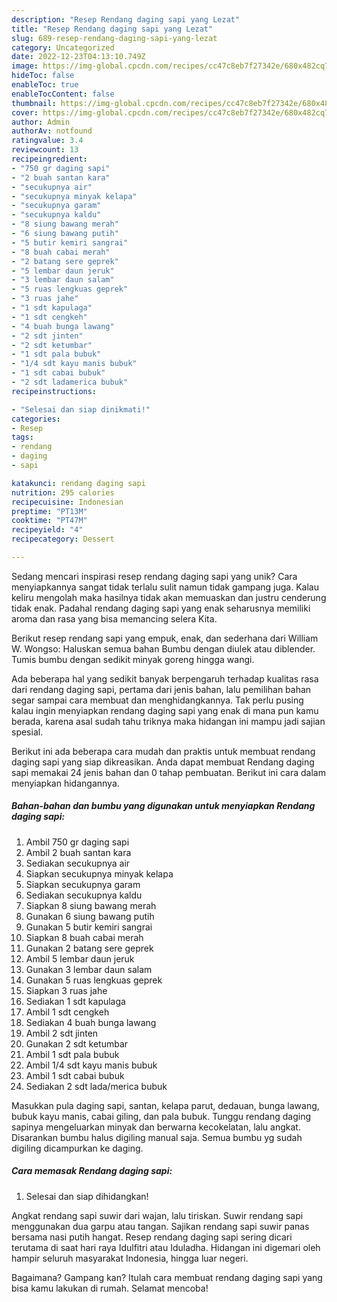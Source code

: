 ```yaml
---
description: "Resep Rendang daging sapi yang Lezat"
title: "Resep Rendang daging sapi yang Lezat"
slug: 689-resep-rendang-daging-sapi-yang-lezat
category: Uncategorized
date: 2022-12-23T04:13:10.749Z
image: https://img-global.cpcdn.com/recipes/cc47c8eb7f27342e/680x482cq70/rendang-daging-sapi-foto-resep-utama.jpg
hideToc: false
enableToc: true
enableTocContent: false
thumbnail: https://img-global.cpcdn.com/recipes/cc47c8eb7f27342e/680x482cq70/rendang-daging-sapi-foto-resep-utama.jpg
cover: https://img-global.cpcdn.com/recipes/cc47c8eb7f27342e/680x482cq70/rendang-daging-sapi-foto-resep-utama.jpg
author: Admin
authorAv: notfound
ratingvalue: 3.4
reviewcount: 13
recipeingredient:
- "750 gr daging sapi"
- "2 buah santan kara"
- "secukupnya air"
- "secukupnya minyak kelapa"
- "secukupnya garam"
- "secukupnya kaldu"
- "8 siung bawang merah"
- "6 siung bawang putih"
- "5 butir kemiri sangrai"
- "8 buah cabai merah"
- "2 batang sere geprek"
- "5 lembar daun jeruk"
- "3 lembar daun salam"
- "5 ruas lengkuas geprek"
- "3 ruas jahe"
- "1 sdt kapulaga"
- "1 sdt cengkeh"
- "4 buah bunga lawang"
- "2 sdt jinten"
- "2 sdt ketumbar"
- "1 sdt pala bubuk"
- "1/4 sdt kayu manis bubuk"
- "1 sdt cabai bubuk"
- "2 sdt ladamerica bubuk"
recipeinstructions:

- "Selesai dan siap dinikmati!"
categories:
- Resep
tags:
- rendang
- daging
- sapi

katakunci: rendang daging sapi 
nutrition: 295 calories
recipecuisine: Indonesian
preptime: "PT13M"
cooktime: "PT47M"
recipeyield: "4"
recipecategory: Dessert

---
```





Sedang mencari inspirasi resep rendang daging sapi yang unik? Cara menyiapkannya sangat tidak terlalu sulit namun tidak gampang juga. Kalau keliru mengolah maka hasilnya tidak akan memuaskan dan justru cenderung tidak enak. Padahal rendang daging sapi yang enak seharusnya memiliki aroma dan rasa yang bisa memancing selera Kita.





Berikut resep rendang sapi yang empuk, enak, dan sederhana dari William W. Wongso: Haluskan semua bahan Bumbu dengan diulek atau diblender. Tumis bumbu dengan sedikit minyak goreng hingga wangi.

Ada beberapa hal yang sedikit banyak berpengaruh terhadap kualitas rasa dari rendang daging sapi, pertama dari jenis bahan, lalu pemilihan bahan segar sampai cara membuat dan menghidangkannya. Tak perlu pusing kalau ingin menyiapkan rendang daging sapi yang enak di mana pun kamu berada, karena asal sudah tahu triknya maka hidangan ini mampu jadi sajian spesial.






Berikut ini ada beberapa cara mudah dan praktis untuk membuat rendang daging sapi yang siap dikreasikan. Anda dapat membuat Rendang daging sapi memakai 24 jenis bahan dan 0 tahap pembuatan. Berikut ini cara dalam menyiapkan hidangannya.

<!--inarticleads1-->

##### Bahan-bahan dan bumbu yang digunakan untuk menyiapkan Rendang daging sapi:

1. Ambil 750 gr daging sapi
1. Ambil 2 buah santan kara
1. Sediakan secukupnya air
1. Siapkan secukupnya minyak kelapa
1. Siapkan secukupnya garam
1. Sediakan secukupnya kaldu
1. Siapkan 8 siung bawang merah
1. Gunakan 6 siung bawang putih
1. Gunakan 5 butir kemiri sangrai
1. Siapkan 8 buah cabai merah
1. Gunakan 2 batang sere geprek
1. Ambil 5 lembar daun jeruk
1. Gunakan 3 lembar daun salam
1. Gunakan 5 ruas lengkuas geprek
1. Siapkan 3 ruas jahe
1. Sediakan 1 sdt kapulaga
1. Ambil 1 sdt cengkeh
1. Sediakan 4 buah bunga lawang
1. Ambil 2 sdt jinten
1. Gunakan 2 sdt ketumbar
1. Ambil 1 sdt pala bubuk
1. Ambil 1/4 sdt kayu manis bubuk
1. Ambil 1 sdt cabai bubuk
1. Sediakan 2 sdt lada/merica bubuk


Masukkan pula daging sapi, santan, kelapa parut, dedauan, bunga lawang, bubuk kayu manis, cabai giling, dan pala bubuk. Tunggu rendang daging sapinya mengeluarkan minyak dan berwarna kecokelatan, lalu angkat. Disarankan bumbu halus digiling manual saja. Semua bumbu yg sudah digiling dicampurkan ke daging. 

<!--inarticleads2-->

##### Cara memasak Rendang daging sapi:


1. Selesai dan siap dihidangkan!

Angkat rendang sapi suwir dari wajan, lalu tiriskan. Suwir rendang sapi menggunakan dua garpu atau tangan. Sajikan rendang sapi suwir panas bersama nasi putih hangat. Resep rendang daging sapi sering dicari terutama di saat hari raya Idulfitri atau Iduladha. Hidangan ini digemari oleh hampir seluruh masyarakat Indonesia, hingga luar negeri. 

Bagaimana? Gampang kan? Itulah cara membuat rendang daging sapi yang bisa kamu lakukan di rumah. Selamat mencoba!

